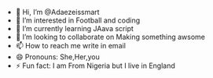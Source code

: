 - 👋 Hi, I’m @Adaezeissmart
- 👀 I’m interested in Football and coding
- 🌱 I’m currently learning JAava script
- 💞️ I’m looking to collaborate on Making something awsome
- 📫 How to reach me write in email
- 😄 Pronouns: She,Her,you
- ⚡ Fun fact: I am From Nigeria but I live in England

<!---
Adaezeissmart/Adaezeissmart is a ✨ special ✨ repository because its `README.md` (this file) appears on your GitHub profile.
You can click the Preview link to take a look at your changes.
--->
